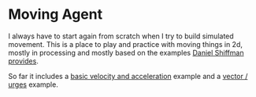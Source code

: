 # Moving Agent

I always have to start again from scratch when I try to build simulated movement. This is a place to play and practice with moving things in 2d, mostly in processing and mostly based on the examples [Daniel Shiffman](https://shiffman.net/) [provides](https://processing.org/examples/accelerationwithvectors.html).

So far it includes a [basic velocity and acceleration](https://github.com/tjkendon/DoodleCode/tree/main/MovingAgent/BasicMotion) example and a [vector / urges](https://github.com/tjkendon/DoodleCode/tree/main/MovingAgent/Mouse_Urge) example.

